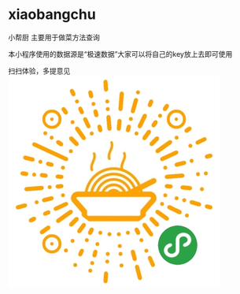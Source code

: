 # xiaobangchu
小帮厨
主要用于做菜方法查询

本小程序使用的数据源是“极速数据”大家可以将自己的key放上去即可使用

扫扫体验，多提意见
![Image text](gh_db0263ac4eb6_430.jpg)
